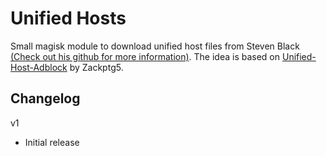 # Unified Hosts
Small magisk module to download unified host files from Steven Black [(Check out his github for more information)](https://github.com/StevenBlack/hosts). The idea is based on [Unified-Host-Adblock](https://github.com/Zackptg5/Unified-Hosts-Adblock) by Zackptg5.

## Changelog
v1
  - Initial release
